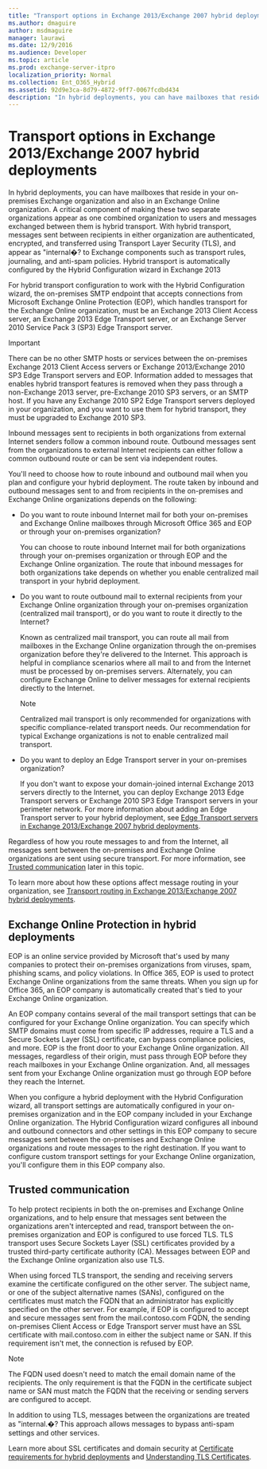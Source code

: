 ```yaml
---
title: "Transport options in Exchange 2013/Exchange 2007 hybrid deployments"
ms.author: dmaguire
author: msdmaguire
manager: laurawi
ms.date: 12/9/2016
ms.audience: Developer
ms.topic: article
ms.prod: exchange-server-itpro
localization_priority: Normal
ms.collection: Ent_O365_Hybrid
ms.assetid: 92d9e3ca-8d79-4872-9ff7-0067fcdbd434
description: "In hybrid deployments, you can have mailboxes that reside in your on-premises Exchange organization and also in an Exchange Online organization. A critical component of making these two separate organizations appear as one combined organization to users and messages exchanged between them is hybrid transport. With hybrid transport, messages sent between recipients in either organization are authenticated, encrypted, and transferred using Transport Layer Security (TLS), and appear asinternal�? to Exchange components such as transport rules, journaling, and anti-spam policies. Hybrid transport is automatically configured by the Hybrid Configuration wizard in Exchange 2013"
---
```


# Transport options in Exchange 2013/Exchange 2007 hybrid deployments

In hybrid deployments, you can have mailboxes that reside in your on-premises Exchange organization and also in an Exchange Online organization. A critical component of making these two separate organizations appear as one combined organization to users and messages exchanged between them is hybrid transport. With hybrid transport, messages sent between recipients in either organization are authenticated, encrypted, and transferred using Transport Layer Security (TLS), and appear as "internal�? to Exchange components such as transport rules, journaling, and anti-spam policies. Hybrid transport is automatically configured by the Hybrid Configuration wizard in Exchange 2013
  
For hybrid transport configuration to work with the Hybrid Configuration wizard, the on-premises SMTP endpoint that accepts connections from Microsoft Exchange Online Protection (EOP), which handles transport for the Exchange Online organization, must be an Exchange 2013 Client Access server, an Exchange 2013 Edge Transport server, or an Exchange Server 2010 Service Pack 3 (SP3) Edge Transport server. 
  
> [!IMPORTANT]
> There can be no other SMTP hosts or services between the on-premises Exchange 2013 Client Access servers or Exchange 2013/Exchange 2010 SP3 Edge Transport servers and EOP. Information added to messages that enables hybrid transport features is removed when they pass through a non-Exchange 2013 server, pre-Exchange 2010 SP3 servers, or an SMTP host. If you have any Exchange 2010 SP2 Edge Transport servers deployed in your organization, and you want to use them for hybrid transport, they must be upgraded to Exchange 2010 SP3. 
  
Inbound messages sent to recipients in both organizations from external Internet senders follow a common inbound route. Outbound messages sent from the organizations to external Internet recipients can either follow a common outbound route or can be sent via independent routes. 
  
You'll need to choose how to route inbound and outbound mail when you plan and configure your hybrid deployment. The route taken by inbound and outbound messages sent to and from recipients in the on-premises and Exchange Online organizations depends on the following:
  
- Do you want to route inbound Internet mail for both your on-premises and Exchange Online mailboxes through Microsoft Office 365 and EOP or through your on-premises organization?
    
    You can choose to route inbound Internet mail for both organizations through your on-premises organization or through EOP and the Exchange Online organization. The route that inbound messages for both organizations take depends on whether you enable centralized mail transport in your hybrid deployment.
    
- Do you want to route outbound mail to external recipients from your Exchange Online organization through your on-premises organization (centralized mail transport), or do you want to route it directly to the Internet? 
    
    Known as centralized mail transport, you can route all mail from mailboxes in the Exchange Online organization through the on-premises organization before they're delivered to the Internet. This approach is helpful in compliance scenarios where all mail to and from the Internet must be processed by on-premises servers. Alternately, you can configure Exchange Online to deliver messages for external recipients directly to the Internet.
    
    > [!NOTE]
    > Centralized mail transport is only recommended for organizations with specific compliance-related transport needs. Our recommendation for typical Exchange organizations is not to enable centralized mail transport. 
  
- Do you want to deploy an Edge Transport server in your on-premises organization?
    
    If you don't want to expose your domain-joined internal Exchange 2013 servers directly to the Internet, you can deploy Exchange 2013 Edge Transport servers or Exchange 2010 SP3 Edge Transport servers in your perimeter network. For more information about adding an Edge Transport server to your hybrid deployment, see [Edge Transport servers in Exchange 2013/Exchange 2007 hybrid deployments](edge-transport-serverrs.md).
    
Regardless of how you route messages to and from the Internet, all messages sent between the on-premises and Exchange Online organizations are sent using secure transport. For more information, see [Trusted communication](../transport-options-1.md#trust) later in this topic. 
  
To learn more about how these options affect message routing in your organization, see [Transport routing in Exchange 2013/Exchange 2007 hybrid deployments](transport-routing-0.md).
  
## Exchange Online Protection in hybrid deployments

EOP is an online service provided by Microsoft that's used by many companies to protect their on-premises organizations from viruses, spam, phishing scams, and policy violations. In Office 365, EOP is used to protect Exchange Online organizations from the same threats. When you sign up for Office 365, an EOP company is automatically created that's tied to your Exchange Online organization. 
  
An EOP company contains several of the mail transport settings that can be configured for your Exchange Online organization. You can specify which SMTP domains must come from specific IP addresses, require a TLS and a Secure Sockets Layer (SSL) certificate, can bypass compliance policies, and more. EOP is the front door to your Exchange Online organization. All messages, regardless of their origin, must pass through EOP before they reach mailboxes in your Exchange Online organization. And, all messages sent from your Exchange Online organization must go through EOP before they reach the Internet.
  
When you configure a hybrid deployment with the Hybrid Configuration wizard, all transport settings are automatically configured in your on-premises organization and in the EOP company included in your Exchange Online organization. The Hybrid Configuration wizard configures all inbound and outbound connectors and other settings in this EOP company to secure messages sent between the on-premises and Exchange Online organizations and route messages to the right destination. If you want to configure custom transport settings for your Exchange Online organization, you'll configure them in this EOP company also.
  
## Trusted communication
<a name="trust"> </a>

To help protect recipients in both the on-premises and Exchange Online organizations, and to help ensure that messages sent between the organizations aren't intercepted and read, transport between the on-premises organization and EOP is configured to use forced TLS. TLS transport uses Secure Sockets Layer (SSL) certificates provided by a trusted third-party certificate authority (CA). Messages between EOP and the Exchange Online organization also use TLS.
  
When using forced TLS transport, the sending and receiving servers examine the certificate configured on the other server. The subject name, or one of the subject alternative names (SANs), configured on the certificates must match the FQDN that an administrator has explicitly specified on the other server. For example, if EOP is configured to accept and secure messages sent from the mail.contoso.com FQDN, the sending on-premises Client Access or Edge Transport server must have an SSL certificate with mail.contoso.com in either the subject name or SAN. If this requirement isn't met, the connection is refused by EOP.
  
> [!NOTE]
> The FQDN used doesn't need to match the email domain name of the recipients. The only requirement is that the FQDN in the certificate subject name or SAN must match the FQDN that the receiving or sending servers are configured to accept. 
  
In addition to using TLS, messages between the organizations are treated as "internal.�? This approach allows messages to bypass anti-spam settings and other services.
  
Learn more about SSL certificates and domain security at [Certificate requirements for hybrid deployments](../certificate-requirements.md) and [Understanding TLS Certificates](https://go.microsoft.com/fwlink/p/?linkid=187237).
  

